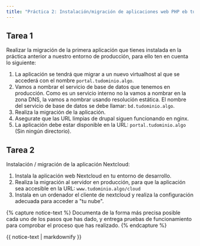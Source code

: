 ```yaml
---
title: "Práctica 2: Instalación/migración de aplicaciones web PHP eb tu VPS"
---
```


## Tarea 1

Realizar la migración de la primera aplicación que tienes instalada en la práctica anterior a nuestro entorno de producción, para ello ten en cuenta lo siguiente:

1. La aplicación se tendrá que migrar a un nuevo virtualhost al que se accederá con el nombre `portal.tudominio.algo`.
2. Vamos a nombrar el servicio de base de datos que tenemos en producción. Como es un servicio interno no la vamos a nombrar en la zona DNS, la vamos a nombrar usando resolución estática. El nombre del servicio de base de datos se debe llamar: `bd.tudominio.algo`.
3. Realiza la migración de la aplicación.
4. Asegurate que las URL limpias de drupal siguen funcionando en nginx.
5. La aplicación debe estar disponible en la URL: `portal.tudominio.algo` (Sin ningún directorio).


## Tarea 2

Instalación / migración de la aplicación Nextcloud:

1. Instala la aplicación web Nextcloud en tu entorno de desarrollo.
2. Realiza la migración al servidor en producción, para que la aplicación sea accesible en la URL: `www.tudominio.algo/cloud`
3. Instala en un ordenador el cliente de nextcloud y realiza la configuración adecuada para acceder a "tu nube".

{% capture notice-text %}
Documenta de la forma más precisa posible cada uno de los pasos que has dado, y entrega pruebas de funcionamiento para comprobar el proceso que has realizado.
{% endcapture %}<div class="notice--info">{{ notice-text | markdownify }}</div>

